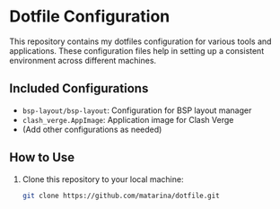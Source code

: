 # Dotfile Configuration

This repository contains my dotfiles configuration for various tools and applications. These configuration files help in setting up a consistent environment across different machines.

## Included Configurations

- `bsp-layout/bsp-layout`: Configuration for BSP layout manager
- `clash_verge.AppImage`: Application image for Clash Verge
- (Add other configurations as needed)

## How to Use

1. Clone this repository to your local machine:
   ```bash
   git clone https://github.com/matarina/dotfile.git

